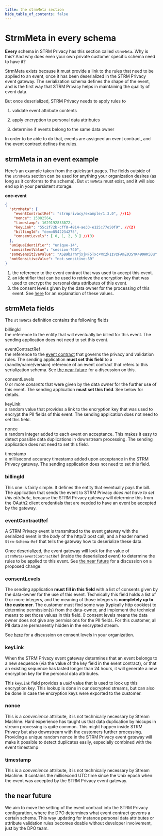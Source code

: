 ```yaml
---
title: the strmMeta section
hide_table_of_contents: false
---
```


# StrmMeta in every schema

**Every** schema in STRM Privacy has this section called `strmMeta`. Why
is this? And why does even your own private customer specific schema
need to have it?

StrmMeta exists because it must provide a link to the rules that need to
be applied to an event, once it has been deserialized in the STRM
Privacy event gateway. The serialization schema defines the shape of the
event, and is the first way that STRM Privacy helps in maintaining the
quality of event data.

But once deserialized, STRM Privacy needs to apply rules to

1.  validate event attribute contents

2.  apply encryption to personal data attributes

3.  determine if events belong to the same data owner

In order to be able to do that, events are assigned an event contract,
and the event contract defines the rules.

## strmMeta in an event example

Here’s an example taken from the quickstart pages. The fields outside of
the `strmMeta` section can be used for anything your organization
desires (as long as it conforms to the schema). But `strmMeta` must
exist, and it will also end up in your persistent storage.

**one-event**

```json
{
  "strmMeta": {
    "eventContractRef": "strmprivacy/example/1.3.0", //(1)
    "nonce": 15082564,
    "timestamp": 1629192833072,
    "keyLink": "55c2f72b-cff8-4814-ae33-e125c77e50f9", //(2)
    "billingId": "demo8542234275",
    "consentLevels": [ 0, 1, 2, 3 ] //(3)
  },
  "uniqueIdentifier": "unique-14",
  "consistentValue": "session-740",
  "someSensitiveValue": "ASB9bJrnYjxjNF5Txc+Wc2k1zvzFAmE03SYK499WK5Du",
  "notSensitiveValue": "not-sensitive-39"
}
```

1. the reference to the event contract that was used to accept this
    event.
2. an identifier that can be used to retrieve the encryption key that
    was used to encrypt the personal data attributes of this event.
3. the consent levels given by the data owner for the processing of
    this event. See [here](docs/overview/organization.md#consent-levels) for
    an explanation of these values.

## strmMeta fields

The `strmMeta` definition contains the following fields

billingId  
the reference to the entity that will eventually be billed for this
event. The sending application does not need to set this event.

eventContractRef  
the reference to the [event contract](schemas-and-contracts.md) that
governs the privacy and validation rules. The sending application **must
set this field** to a (handle/name/version) reference of an event
contract that refers to this serialization schema. See [the near future](near-future) for a discussion on this.

consentLevels  
0 or more *consents* that were given by the data owner for the further
use of this event. The sending application **must set this field**. See
below for details.

keyLink  
a random value that provides a link to the encryption key that was used
to encrypt the PII fields of this event. The sending application does
not need to set this field.

nonce  
a random integer added to each event on acceptance. This makes it easy
to detect possible data duplications in downstream processing. The
sending application does not need to set this field.

timestamp  
a millisecond accuracy timestamp added upon acceptance in the STRM
Privacy gateway. The sending application does not need to set this
field.

### billingId

This one is fairly simple. It defines the entity that eventually pays
the bill. The application that sends the event to STRM Privacy *does not
have to set this attribute*, because the STRM Privacy gateway will
determine this from the OAuth2 client credentials that are needed to
have an event be accepted by the gateway.

### eventContractRef

A STRM Privacy event is transmitted to the event gateway with the
serialized event in the *body* of the http/2 post call, and a header
named `Strm-Schema-Ref` that tells the gateway how to deserialize these
data.

Once deserialized, the event gateway will look for the value of
`strmMeta/eventContractRef` (inside the deserialized event) to determine
the rules to be applied to this event. See [the near future](near-future) for a discussion on a proposed change.

### consentLevels

The sending application **must fill in this field** with a list of
consents given by the data-owner for the use of this event. Technically
this field holds a list of 0 or more integers, and the meaning of those
integers is **completely up to the customer**. The customer must find
some way (typically http cookies) to determine permission(s) from the
data-owner, and implement the technical means to set those values in
this field. 0 consent levels means the data owner does not give any
permissions for the PII fields. For this customer, all PII data are
permanently hidden in the encrypted stream.

See [here](docs/overview/organization.md#consent-levels) for a discussion on
consent levels in your organization.

### keyLink

When the STRM Privacy event gateway determines that an event belongs to
a new sequence (via the value of the key field in the event contract),
or that an existing sequence has lasted longer than 24 hours, it will
generate a new encryption key for the personal data attributes.

This `keyLink` field provides a *uuid* value that is used to look up
this encryption key. This lookup is done in our decrypted streams, but
can also be done in case the encryption keys were exported to the
customer.

### nonce

This is a *convenience* attribute, it is not technically necessary by
Stream Machine. Hard experience has taught us that data duplication by
hiccups in stream processing is quite common. This might happen inside
STRM Privacy but also downstream with the customers further processing.
Providing a unique random nonce in the STRM Privacy event gateway will
make it possible to detect duplicates easily, especially combined with
the event timestamp

### timestamp

This is a *convenience* attribute, it is not technically necessary by
Stream Machine. It contains the millisecond UTC time since the Unix
epoch when the event was accepted by the STRM Privacy event gateway.

## the near future

We aim to move the setting of the event contract into the STRM Privacy
configuration, where the DPO determines what event contract governs a
certain schema. This way updating for instance personal data attributes
or attribute validation rules becomes doable without developer
involvement, just by the DPO team.
